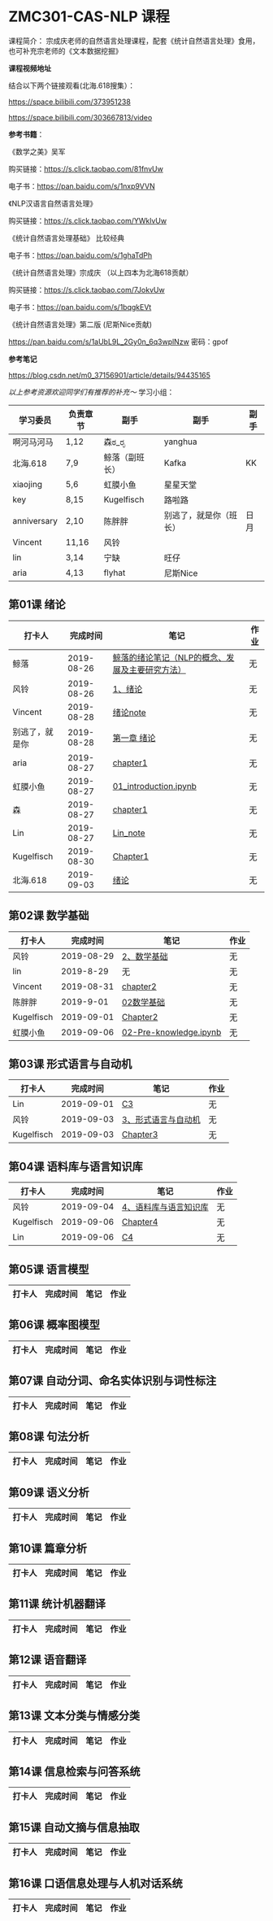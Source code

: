 # ZMC301-CAS-NLP 课程
课程简介： 宗成庆老师的自然语言处理课程，配套《统计自然语言处理》食用，也可补充宗老师的《文本数据挖掘》

**课程视频地址**

结合以下两个链接观看(北海.618搜集）：

https://space.bilibili.com/373951238

https://space.bilibili.com/303667813/video


**参考书籍**：

《数学之美》吴军

购买链接：https://s.click.taobao.com/81fnvUw

电子书：https://pan.baidu.com/s/1nxp9VVN

《NLP汉语言自然语言处理》

购买链接：https://s.click.taobao.com/YWklvUw

《统计自然语言处理基础》 比较经典

电子书：https://pan.baidu.com/s/1ghaTdPh

《统计自然语言处理》宗成庆 （以上四本为北海618贡献）

购买链接：https://s.click.taobao.com/7JokvUw

电子书：https://pan.baidu.com/s/1bqgkEVt

《统计自然语言处理》第二版    (尼斯Nice贡献)

https://pan.baidu.com/s/1aUbL9L_2Gy0n_6q3wplNzw   密码：gpof

**参考笔记**

https://blog.csdn.net/m0_37156901/article/details/94435165


*以上参考资源欢迎同学们有推荐的补充～*
学习小组：

|学习委员|负责章节|副手|副手|副手|
|--|--|--|--|--|
|啊河马河马|	1,12|	森ಠ_ರೃ	|yanghua||
|北海.618	|7,9	|鲸落（副班长）	|Kafka|	KK|
|xiaojing|	5,6|	虹膜小鱼|	星星天堂|
|key|	8,15	|Kugelfisch|	路啦路|
|anniversary	|2,10|	陈胖胖	|别逃了，就是你（班长）	|日月|
|Vincent	|11,16	|风铃		|
|lin	|3,14|	宁缺|	旺仔|
|aria	|4,13	|flyhat|	尼斯Nice|



## 第01课 绪论

|打卡人|完成时间|笔记|作业|
|---|---|---|---|
|鲸落|2019-08-26|[鲸落的绪论笔记（NLP的概念、发展及主要研究方法）](https://github.com/aicourse/ZMC301-CAS-NLP-2019/blob/master/lesson/note/%E9%B2%B8%E8%90%BD/%E7%BB%AA%E8%AE%BA%E7%AC%94%E8%AE%B0%EF%BC%88NLP%E7%9A%84%E6%A6%82%E5%BF%B5%E3%80%81%E5%8F%91%E5%B1%95%E5%8F%8A%E4%B8%BB%E8%A6%81%E7%A0%94%E7%A9%B6%E6%96%B9%E6%B3%95%EF%BC%89.et)|无|
|风铃|2019-08-26|[1、绪论](https://github.com/aicourse/ZMC301-CAS-NLP-2019/blob/master/lesson/note/风铃/note/01、绪论.md)|无|
|Vincent|2019-08-28|[绪论note](https://github.com/aicourse/ZMC301-CAS-NLP-2019/blob/master/lesson/note/vincent/Vincent.md) |无|
|别逃了，就是你|2019-08-28|[第一章 绪论](https://github.com/aicourse/ZMC301-CAS-NLP-2019/blob/master/lesson/note/别逃了，就是你/第一章_绪论_笔记.md)|无|
|aria|2019-08-27|[chapter1](https://github.com/aicourse/ZMC301-CAS-NLP-2019/blob/master/lesson/note/aria/chapter1.ipynb)|无|
|虹膜小鱼|2019-08-27|[01_introduction.ipynb](https://github.com/aicourse/ZMC301-CAS-NLP-2019/blob/master/lesson/note/%E8%99%B9%E8%86%9C%E5%B0%8F%E9%B1%BC_note/01_introduction.ipynb)|无|
|森|2019-08-27|[chapter1](https://github.com/aicourse/ZMC301-CAS-NLP-2019/tree/master/lesson/note/%E6%A3%AE%E0%B2%A0_%E0%B2%B0%E0%B3%83)|无|
|Lin|2019-08-27|[Lin_note](https://github.com/aicourse/ZMC301-CAS-NLP-2019/tree/master/lesson/note/lin_note/Lin_note)|无|
|Kugelfisch|2019-08-30|[Chapter1](https://github.com/aicourse/ZMC301-CAS-NLP-2019/blob/master/lesson/note/Kugelfisch/Chapter1%20%E7%BB%AA%E8%AE%BA.md)|无|
|北海.618|2019-09-03|[绪论](https://github.com/aicourse/ZMC301-CAS-NLP-2019/blob/master/lesson/note/%E5%8C%97%E6%B5%B7.618/%E7%BB%AA%E8%AE%BA.md)|无|




## 第02课 数学基础

|打卡人|完成时间|笔记|作业|
|---|---|---|---|
|风铃|2019-08-29|[2、数学基础](https://github.com/aicourse/ZMC301-CAS-NLP-2019/blob/master/lesson/note/风铃/note/02、数学基础.md)|无|
|lin|2019-8-29|无|无|
|Vincent|2019-08-31|[chapter2](https://github.com/aicourse/ZMC301-CAS-NLP-2019/blob/master/lesson/note/vincent/chapter2.md)|无|
|陈胖胖|2019-9-01|[02数学基础](https://github.com/aicourse/ZMC301-CAS-NLP-2019/blob/master/lesson/note/陈胖胖/02数学基础.md)|无|
|Kugelfisch|2019-09-01|[Chapter2](https://github.com/aicourse/ZMC301-CAS-NLP-2019/blob/master/lesson/note/Kugelfisch/Chapter2%20%E9%A2%84%E5%A4%87%E7%9F%A5%E8%AF%86.md)|无|
|虹膜小鱼|2019-09-06|[02-Pre-knowledge.ipynb](https://github.com/aicourse/ZMC301-CAS-NLP-2019/blob/master/lesson/note/%E8%99%B9%E8%86%9C%E5%B0%8F%E9%B1%BC_note/02-Pre-knowledge.ipynb)|无|

## 第03课 形式语言与自动机
|打卡人|完成时间|笔记|作业|
|---|---|---|---|
|Lin|2019-09-01|[C3](https://github.com/aicourse/ZMC301-CAS-NLP-2019/blob/master/note/lin_note/C3.pdf)|无|
|风铃|2019-09-03|[3、形式语言与自动机](https://github.com/aicourse/ZMC301-CAS-NLP-2019/blob/master/lesson/note/风铃/note/03、形式语言与自动机.md)|无|
|Kugelfisch|2019-09-03|[Chapter3](https://github.com/aicourse/ZMC301-CAS-NLP-2019/blob/master/lesson/note/Kugelfisch/Chapter3%20形式语言与自动机.md)|无|

## 第04课 语料库与语言知识库
|打卡人|完成时间|笔记|作业|
|---|---|---|---|
|风铃|2019-09-04|[4、语料库与语言知识库](https://github.com/aicourse/ZMC301-CAS-NLP-2019/blob/master/lesson/note/风铃/note/04、语料库与语言知识库.md)|无|
|Kugelfisch|2019-09-06|[Chapter4](https://github.com/aicourse/ZMC301-CAS-NLP-2019/blob/master/lesson/note/Kugelfisch/Chapter4%20%E8%AF%AD%E6%96%99%E5%BA%93%E4%B8%8E%E8%AF%AD%E8%A8%80%E7%9F%A5%E8%AF%86%E5%BA%93.md)|无|
|Lin|2019-09-06|[C4](https://github.com/aicourse/ZMC301-CAS-NLP-2019/blob/master/lesson/note/lin_note/C4.md)|无|


## 第05课 语言模型
|打卡人|完成时间|笔记|作业|
|---|---|---|---|

## 第06课 概率图模型
|打卡人|完成时间|笔记|作业|
|---|---|---|---|

## 第07课 自动分词、命名实体识别与词性标注
|打卡人|完成时间|笔记|作业|
|---|---|---|---|

## 第08课 句法分析
|打卡人|完成时间|笔记|作业|
|---|---|---|---|

## 第09课 语义分析
|打卡人|完成时间|笔记|作业|
|---|---|---|---|

## 第10课 篇章分析
|打卡人|完成时间|笔记|作业|
|---|---|---|---|

## 第11课 统计机器翻译
|打卡人|完成时间|笔记|作业|
|---|---|---|---|

## 第12课 语音翻译
|打卡人|完成时间|笔记|作业|
|---|---|---|---|

## 第13课 文本分类与情感分类
|打卡人|完成时间|笔记|作业|
|---|---|---|---|

## 第14课 信息检索与问答系统
|打卡人|完成时间|笔记|作业|
|---|---|---|---|

## 第15课 自动文摘与信息抽取
|打卡人|完成时间|笔记|作业|
|---|---|---|---|

## 第16课 口语信息处理与人机对话系统
|打卡人|完成时间|笔记|作业|
|---|---|---|---|
